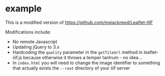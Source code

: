 # example

This is a modified version of https://github.com/mejackreed/Leaflet-IIIF

Modifications include:

* No remote Javascript
* Updating jQuery to 3.x
* Hardcoding the `quality` parameter in the `getTileUrl` method in leaflet-iiif.js because otherwise it throws a temper tantrum - no idea...
* In `index.html` you will need to change the image identifier to something that actually exists the `--root` directory of your iiif server

